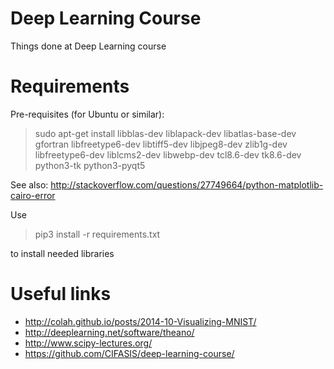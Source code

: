 # Deep Learning Course

Things done at Deep Learning course

# Requirements
Pre-requisites (for Ubuntu or similar):
> sudo apt-get install libblas-dev liblapack-dev libatlas-base-dev gfortran libfreetype6-dev libtiff5-dev libjpeg8-dev zlib1g-dev libfreetype6-dev liblcms2-dev libwebp-dev tcl8.6-dev tk8.6-dev python3-tk python3-pyqt5

See also:
http://stackoverflow.com/questions/27749664/python-matplotlib-cairo-error

Use
> pip3 install -r requirements.txt

to install needed libraries

# Useful links

* http://colah.github.io/posts/2014-10-Visualizing-MNIST/
* http://deeplearning.net/software/theano/
* http://www.scipy-lectures.org/
* https://github.com/CIFASIS/deep-learning-course/

